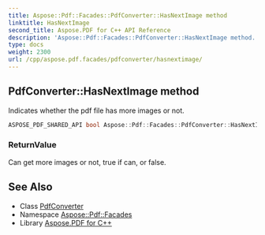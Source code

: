 ```yaml
---
title: Aspose::Pdf::Facades::PdfConverter::HasNextImage method
linktitle: HasNextImage
second_title: Aspose.PDF for C++ API Reference
description: 'Aspose::Pdf::Facades::PdfConverter::HasNextImage method. Indicates whether the pdf file has more images or not in C++.'
type: docs
weight: 2300
url: /cpp/aspose.pdf.facades/pdfconverter/hasnextimage/
---
```

## PdfConverter::HasNextImage method


Indicates whether the pdf file has more images or not.

```cpp
ASPOSE_PDF_SHARED_API bool Aspose::Pdf::Facades::PdfConverter::HasNextImage()
```


### ReturnValue

Can get more images or not, true if can, or false.

## See Also

* Class [PdfConverter](../)
* Namespace [Aspose::Pdf::Facades](../../)
* Library [Aspose.PDF for C++](../../../)

